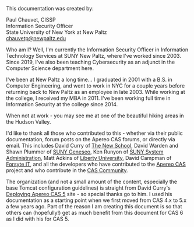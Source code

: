 
This documentation was created by:

Paul Chauvet, CISSP<br/>
Information Security Officer<br/>
State University of New York at New Paltz<br/>
chauvetp@newpaltz.edu<br/>

Who am I?  Well, I'm currently the Information Security Officer in Information Technology Services at SUNY New Paltz, where I've worked since 2003.  Since 2019, I've also been teaching Cybersecurity as an adjunct in the Computer Science department here.

I've been at New Paltz a long time... I graduated in 2001 with a B.S. in Computer Engineering, and went to work in NYC for a couple years before returning back to New Paltz as an employee in late 2003.  While working at the college, I received my MBA in 2011.  I've been working full time in Information Security at the college since 2014.

When not at work - you may see me at one of the beautiful hiking areas in the Hudson Valley.

I'd like to thank all those who contributed to this - whether via their public documentation, forum posts on the Apereo CAS forums, or directly via email.  This includes David Curry of [The New School](https://newschool.edu), David Warden and Shawn Plummer of [SUNY Geneseo](https://geneseo.edu), Ken Runyon of [SUNY System Administration](https://suny.edu), Matt Adkins of [Liberty University](https://liberty.edu), David Campman of [Forsyte IT](https://forsyteit.com), and all the developers who have contributed to the [Apereo CAS](https://www.apereo.org/projects/cas) project and who contribute in the [CAS Community](https://apereo.github.io/cas/Mailing-Lists.html#cas-community-list-cas-userapereoorg).

The organization (and not a small amount of the content, especially the base Tomcat configuration guidelines) is straight from David Curry's [Deploying Apereo CAS 5](https://dacurry-tns.github.io/deploying-apereo-cas/) site - so special thanks go to him.  I used his documentation as a starting point when we first moved from CAS 4.x to 5.x a few years ago.  Part of the reason I am creating this document is so that others can (hopefully!) get as much benefit from this document for CAS 6 as I did with his for CAS 5.
